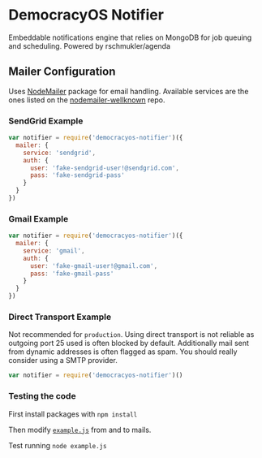 # DemocracyOS Notifier
Embeddable notifications engine that relies on MongoDB for job queuing and scheduling. Powered by rschmukler/agenda

## Mailer Configuration

Uses [NodeMailer](https://www.npmjs.com/package/nodemailer) package for email handling. Available services are the ones listed on the [nodemailer-wellknown](https://github.com/andris9/nodemailer-wellknown#supported-services) repo.

### SendGrid Example

```javascript
var notifier = require('democracyos-notifier')({
  mailer: {
    service: 'sendgrid',
    auth: {
      user: 'fake-sendgrid-user!@sendgrid.com',
      pass: 'fake-sendgrid-pass'
    }
  }
})
```

### Gmail Example

```javascript
var notifier = require('democracyos-notifier')({
  mailer: {
    service: 'gmail',
    auth: {
      user: 'fake-gmail-user!@gmail.com',
      pass: 'fake-gmail-pass'
    }
  }
})
```

### Direct Transport Example

Not recommended for `production`. Using direct transport is not reliable as outgoing port 25 used is often blocked by default. Additionally mail sent from dynamic addresses is often flagged as spam. You should really consider using a SMTP provider.

```javascript
var notifier = require('democracyos-notifier')()
```

### Testing the code
First install packages with `npm install`

Then modify [`example.js`](./example.js) from and to mails.

Test running `node example.js`